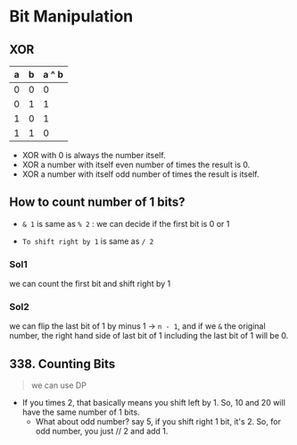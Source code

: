 # Bit Manipulation

## XOR

a | b | a ^ b
--|---|------
0 | 0 | 0
0 | 1 | 1
1 | 0 | 1
1 | 1 | 0

- XOR with 0 is always the number itself.
- XOR a number with itself even number of times the result is 0.
- XOR a number with itself odd number of times the result is itself.

## How to count number of 1 bits?

- `& 1` is same as `% 2` : we can decide if the first bit is 0 or 1

- `To shift right by 1` is same as `/ 2`

### Sol1

we can count the first bit and shift right by 1

### Sol2

we can flip the last bit of 1 by minus 1 -> `n - 1`, and if we `&` the original number, the right hand side of last bit of 1 including the last bit of 1 will be 0. 


## 338. Counting Bits

> we can use DP

- If you times 2, that basically means you shift left by 1. So, 10 and 20 will have the same number of 1 bits.
    - What about odd number? say 5, if you shift right 1 bit, it's 2. So, for odd number, you just // 2 and add 1.